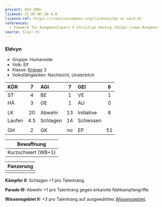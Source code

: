 ```yaml
---
project: DS4 SRD+
license: CC BY-NC-SA 4.0
licence-ref: https://creativecommons.org/licenses/by-nc-sa/4.0/
references: 
  - Fanwerk for Dungeonslayers © Christian Kennig (https://www.dungeonslayers.net/)
source: Slay! #1
---
```


### Eldvyn

- Gruppe: Humanoide
- Volk: Elf
- Klasse: [Krieger](../../grw/charaktere-klasse-krieger.md) 3
- Volksfähigkeiten: Nachtsicht, Unsterblich

| KÖR    |  7  | AGI      |  7  | GEI        |  6  |
| :----- | :-: | :------- | :-: | :--------- | :-: |
| ST     |  4  | BE       |  1  | VE         |  1  |
| HÄ     |  3  | GE       |  1  | AU         |  0  |
|        |     |          |     |            |     |
| LK     | 20  | Abwehr   | 13  | Initiative |  8  |
| Laufen | 4.5 | Schlagen | 14  | Schiessen  |     |
|        |     |          |     |            |     |
| GH     |  2  | GK       | no  | EP         | 51  |

|     Bewaffnung     |
| :----------------: |
| Kurzschwert (WB+1) |

| Panzerung |
| :-------: |
|           |

**Kämpfer II:** Schlagen +1 pro Talentrang.

**Parade III:** Abwehr +1 pro Talentrang gegen erkannte Nahkampfangriffe.

**Wissensgebiet II:** +3 pro Talentrang auf ausgewähltes [Wissensgebiet](../../grw/talente/wissensgebiet.md).

